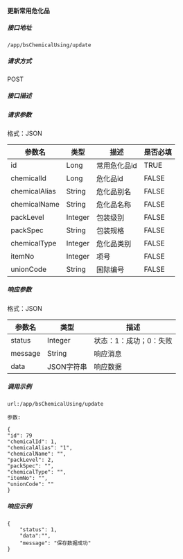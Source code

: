 #### 更新常用危化品

##### 接口地址

```
/app/bsChemicalUsing/update
```

##### 请求方式

POST

##### 接口描述

##### 请求参数

格式：JSON

| 参数名 | 类型 | 描述 | 是否必填 |
| --- | --- | --- | --- |
| id| Long | 常用危化品id | TRUE|
| chemicalId| Long | 危化品id | FALSE |
| chemicalAlias| String | 危化品别名 | FALSE |
| chemicalName| String | 危化品名称 | FALSE |
| packLevel| Integer | 包装级别 | FALSE |
| packSpec| String | 包装规格| FALSE |
| chemicalType| Integer | 危化品类别 | FALSE |
| itemNo| Integer | 项号 | FALSE |
| unionCode| String | 国际编号 | FALSE |

##### 响应参数

格式：JSON

| 参数名 | 类型 | 描述 |
| --- | --- | --- |
| status| Integer | 状态：1：成功；0：失败 |
| message| String | 响应消息 |
| data| JSON字符串| 响应数据 |

##### 调用示例

```
url:/app/bsChemicalUsing/update

参数:

{    
"id": 79
"chemicalId": 1,
"chemicalAlias": "1",
"chemicalName": "",
"packLevel": 2,
"packSpec": "",
"chemicalType": "",
"itemNo": "",
"unionCode": ""
}
```



##### 响应示例

```
{
    "status": 1,
    "data":"",
    "message": "保存数据成功"
}
```


